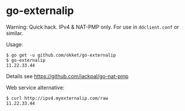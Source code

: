 # go-externalip

Warning: Quick hack. IPv4 & NAT-PMP only. For use in ```ddclient.conf``` or similar.

Usage:
```
$ go get -u github.com/okket/go-externalip
$ go-externalip
11.22.33.44
````

Details see https://github.com/jackpal/go-nat-pmp

Web service alternative:

```
$ curl http://ipv4.myexternalip.com/raw
11.22.33.44
```
